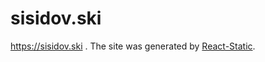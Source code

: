 # sisidov.ski

https://sisidov.ski . The site was generated by [React-Static](https://github.com/nozzle/react-static).

